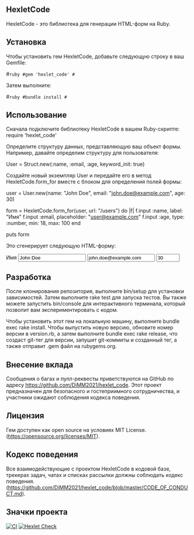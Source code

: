 ## HexletCode

HexletCode - это библиотека для генерации HTML-форм на Ruby.

## Установка

Чтобы установить гем HexletCode, добавьте следующую строку в ваш Gemfile: 

#```ruby
#gem 'hexlet_code'
#```

Затем выполните: 

#```ruby
#bundle install
#```

## Использование

Сначала подключите библиотеку HexletCode в вашем Ruby-скрипте: require 'hexlet_code'

Определите структуру данных, представляющую ваш объект формы. Например, давайте определим структуру для пользователя: 

User = Struct.new(:name, :email, :age, keyword_init: true)

Создайте новый экземпляр User и передайте его в метод HexletCode.form_for вместе с блоком для определения полей формы:

user = User.new(name: "John Doe", email: "john.doe@example.com", age: 30)

form = HexletCode.form_for(user, url: "/users") do |f|
  f.input :name, label: "Имя"
  f.input :email, placeholder: "user@example.com"
  f.input :age, type: :number, min: 18, max: 100
end

puts form

Это сгенерирует следующую HTML-форму:

<form action="/users" method="post">
  <label for="user_name">Имя</label>
  <input type="text" id="user_name" name="name" value="John Doe">

  <input type="email" name="email" placeholder="user@example.com" value="john.doe@example.com">

  <input type="number" name="age" min="18" max="100" value="30">
</form>

## Разработка

После клонирования репозитория, выполните bin/setup для установки зависимостей. Затем выполните rake test для запуска тестов. Вы также можете запустить bin/console для интерактивного терминала, который позволит вам экспериментировать с кодом.

Чтобы установить этот гем на локальную машину, выполните bundle exec rake install. Чтобы выпустить новую версию, обновите номер версии в version.rb, а затем выполните bundle exec rake release, что создаст git-тег для версии, запушит git-коммиты и созданный тег, а также отправит .gem файл на rubygems.org.

## Внесение вклада

Сообщения о багах и пулл-реквесты приветствуются на GitHub по адресу https://github.com/DiMM2021/hexlet_code. Этот проект предназначен для безопасного и гостеприимного сотрудничества, и участники ожидают соблюдения кодекса поведения.

## Лицензия

Гем доступен как open source на условиях MIT License.(https://opensource.org/licenses/MIT).

## Кодекс поведения

Все взаимодействующие с проектом HexletCode в кодовой базе, трекерах задач, чатах и списках рассылки должны соблюдать кодекс поведения.(https://github.com/DiMM2021/hexlet_code/blob/master/CODE_OF_CONDUCT.md).

## Значки проекта

[![CI](https://github.com/DiMM2021/rails-project-63/actions/workflows/CI.yml/badge.svg)](https://github.com/DiMM2021/rails-project-63/actions/workflows/CI.yml)
[![Hexlet Check](https://github.com/DiMM2021/rails-project-63/actions/workflows/hexlet-check.yml/badge.svg)](https://github.com/DiMM2021/rails-project-63/actions/workflows/hexlet-check.yml)
